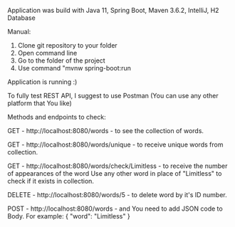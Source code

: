 Application was build with Java 11, Spring Boot, Maven 3.6.2, IntelliJ, H2 Database

Manual:
1. Clone git repository to your folder
2. Open command line
3. Go to the folder of the project
4. Use command "mvnw spring-boot:run	

Application is running :)

To fully test REST API, I suggest to use Postman
(You can use any other platform that You like)

Methods and endpoints to check:

GET - http://localhost:8080/words - to see the collection of words.

GET - http://localhost:8080/words/unique - to receive unique words from collection.

GET - http://localhost:8080/words/check/Limitless - to receive the number of appearances of the word
						Use any other word in place of "Limitless" to check if
						it exists in collection.

DELETE - http://localhost:8080/words/5 - to delete word by it's ID number.

POST  - http://localhost:8080/words - and You need to add JSON code to Body.
For example:
{
     "word": "Limitless"
}

